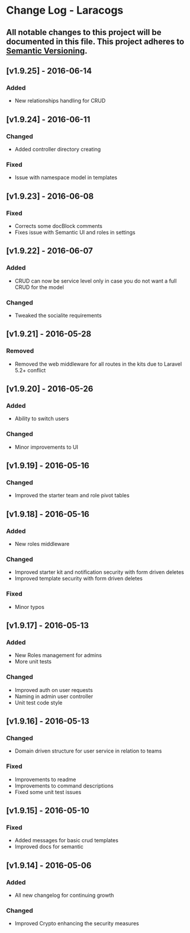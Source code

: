 # Change Log - Laracogs
All notable changes to this project will be documented in this file.
This project adheres to [Semantic Versioning](http://semver.org/).
----

## [v1.9.25] - 2016-06-14
### Added
- New relationships handling for CRUD

## [v1.9.24] - 2016-06-11
### Changed
- Added controller directory creating
### Fixed
- Issue with namespace model in templates

## [v1.9.23] - 2016-06-08
### Fixed
- Corrects some docBlock comments
- Fixes issue with Semantic UI and roles in settings

## [v1.9.22] - 2016-06-07
### Added
- CRUD can now be service level only in case you do not want a full CRUD for the model
### Changed
- Tweaked the socialite requirements

## [v1.9.21] - 2016-05-28
### Removed
- Removed the web middleware for all routes in the kits due to Laravel 5.2+ conflict

## [v1.9.20] - 2016-05-26
### Added
- Ability to switch users
### Changed
- Minor improvements to UI

## [v1.9.19] - 2016-05-16
### Changed
- Improved the starter team and role pivot tables

## [v1.9.18] - 2016-05-16
### Added
- New roles middleware
### Changed
- Improved starter kit and notification security with form driven deletes
- Improved template security with form driven deletes
### Fixed
- Minor typos

## [v1.9.17] - 2016-05-13
### Added
- New Roles management for admins
- More unit tests
### Changed
- Improved auth on user requests
- Naming in admin user controller
- Unit test code style

## [v1.9.16] - 2016-05-13
### Changed
- Domain driven structure for user service in relation to teams
### Fixed
- Improvements to readme
-  Improvements to command descriptions
-  Fixed some unit test issues

## [v1.9.15] - 2016-05-10
### Fixed
- Added messages for basic crud templates
- Improved docs for semantic

## [v1.9.14] - 2016-05-06
### Added
- All new changelog for continuing growth
### Changed
- Improved Crypto enhancing the security measures

